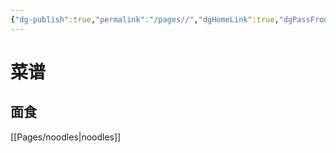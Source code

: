 ```yaml
---
{"dg-publish":true,"permalink":"/pages//","dgHomeLink":true,"dgPassFrontmatter":false}
---
```


# 菜谱
## 面食
[[Pages/noodles|noodles]]
